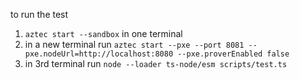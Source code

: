 to run the test

1. `aztec start --sandbox` in one terminal
2. in a new terminal run `aztec start --pxe --port 8081 --pxe.nodeUrl=http://localhost:8080 --pxe.proverEnabled false`
3. in 3rd terminal run `node --loader ts-node/esm scripts/test.ts`